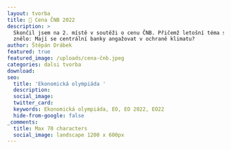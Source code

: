 ```yaml
---
layout: tvorba
title: 🥈 Cena ČNB 2022
description: >
  Skončil jsem na 2. místě v soutěži o cenu ČNB. Přičemž letošní téma soutěže
  znělo: Mají se centrální banky angažovat v ochraně klimatu?
author: Štěpán Drábek
featured: true
featured_image: /uploads/cena-čnb.jpeg
categories: dalsi tvorba
download:
seo:
  title: 'Ekonomická olympiáda '
  description:
  social_image:
  twitter_card:
  keywords: Ekonomická olympiáda, EO, EO 2022, EO22
  hide-from-google: false
_comments:
  title: Max 70 characters
  social_image: landscape 1200 x 600px
---
```

